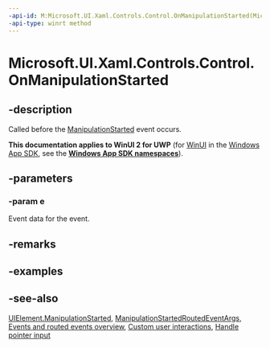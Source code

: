 ```yaml
---
-api-id: M:Microsoft.UI.Xaml.Controls.Control.OnManipulationStarted(Microsoft.UI.Xaml.Input.ManipulationStartedRoutedEventArgs)
-api-type: winrt method
---
```


<!-- Method syntax
virtual protected void OnManipulationStarted(Windows.UI.Xaml.Input.ManipulationStartedRoutedEventArgs e)
-->

# Microsoft.UI.Xaml.Controls.Control.OnManipulationStarted

## -description
Called before the [ManipulationStarted](../microsoft.ui.xaml/uielement_manipulationstarted.md) event occurs.

**This documentation applies to WinUI 2 for UWP** (for [WinUI](/windows/apps/winui/winui3/) in the [Windows App SDK](/windows/apps/windows-app-sdk/), see the **[Windows App SDK namespaces](/windows/windows-app-sdk/api/winrt/)**).

## -parameters
### -param e
Event data for the event.

## -remarks

## -examples

## -see-also
[UIElement.ManipulationStarted](../microsoft.ui.xaml/uielement_manipulationstarted.md), [ManipulationStartedRoutedEventArgs](../microsoft.ui.xaml.input/manipulationstartedroutedeventargs.md), [Events and routed events overview](/windows/uwp/xaml-platform/events-and-routed-events-overview), [Custom user interactions](/windows/apps/design/layout/index), [Handle pointer input](/windows/uwp/input-and-devices/handle-pointer-input)

